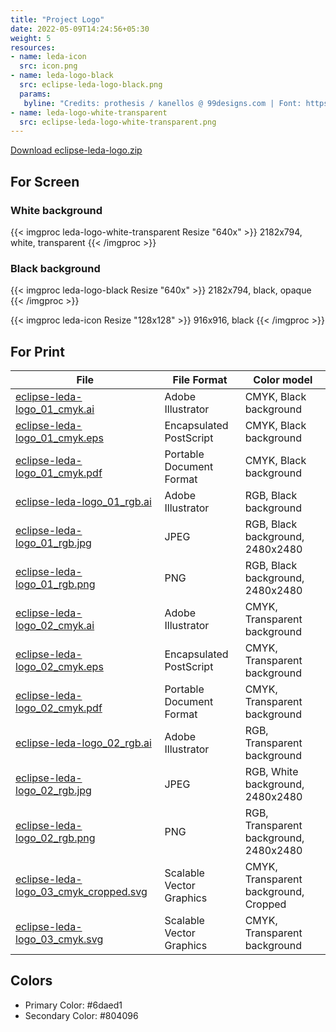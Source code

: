 ```yaml
---
title: "Project Logo"
date: 2022-05-09T14:24:56+05:30
weight: 5
resources:
- name: leda-icon
  src: icon.png
- name: leda-logo-black
  src: eclipse-leda-logo-black.png
  params:
   byline: "Credits: prothesis / kanellos @ 99designs.com | Font: https://www.dafont.com/olney.font"
- name: leda-logo-white-transparent
  src: eclipse-leda-logo-white-transparent.png
---
```


[Download eclipse-leda-logo.zip](eclipse-leda-logo.zip)

## For Screen

### White background

{{< imgproc leda-logo-white-transparent Resize "640x" >}}
2182x794, white, transparent
{{< /imgproc >}}

### Black background

{{< imgproc leda-logo-black Resize "640x" >}}
2182x794, black, opaque
{{< /imgproc >}}

{{< imgproc leda-icon Resize "128x128" >}}
916x916, black
{{< /imgproc >}}

## For Print

|File|File Format|Color model|
|---|---|---|
| [eclipse-leda-logo_01_cmyk.ai](eclipse-leda-logo_01_cmyk.ai) | Adobe Illustrator | CMYK, Black background |
| [eclipse-leda-logo_01_cmyk.eps](eclipse-leda-logo_01_cmyk.eps) | Encapsulated PostScript | CMYK, Black background |
| [eclipse-leda-logo_01_cmyk.pdf](eclipse-leda-logo_01_cmyk.pdf) | Portable Document Format | CMYK, Black background |
| [eclipse-leda-logo_01_rgb.ai](eclipse-leda-logo_01_rgb.ai) | Adobe Illustrator | RGB, Black background |
| [eclipse-leda-logo_01_rgb.jpg](eclipse-leda-logo_01_rgb.jpg) | JPEG | RGB, Black background, 2480x2480 |
| [eclipse-leda-logo_01_rgb.png](eclipse-leda-logo_01_rgb.png) | PNG | RGB, Black background, 2480x2480 |
| [eclipse-leda-logo_02_cmyk.ai](eclipse-leda-logo_02_cmyk.ai) | Adobe Illustrator | CMYK, Transparent background |
| [eclipse-leda-logo_02_cmyk.eps](eclipse-leda-logo_02_cmyk.eps) | Encapsulated PostScript | CMYK, Transparent background |
| [eclipse-leda-logo_02_cmyk.pdf](eclipse-leda-logo_02_cmyk.pdf) | Portable Document Format | CMYK, Transparent background |
| [eclipse-leda-logo_02_rgb.ai](eclipse-leda-logo_02_rgb.ai) | Adobe Illustrator | RGB, Transparent background |
| [eclipse-leda-logo_02_rgb.jpg](eclipse-leda-logo_02_rgb.jpg) | JPEG | RGB, White background, 2480x2480 |
| [eclipse-leda-logo_02_rgb.png](eclipse-leda-logo_02_rgb.png) | PNG | RGB, Transparent background, 2480x2480 |
| [eclipse-leda-logo_03_cmyk_cropped.svg](eclipse-leda-logo_03_cmyk_cropped.svg) | Scalable Vector Graphics | CMYK, Transparent background, Cropped |
| [eclipse-leda-logo_03_cmyk.svg](eclipse-leda-logo_03_cmyk.svg) | Scalable Vector Graphics | CMYK, Transparent background |

## Colors

- Primary Color: #6daed1
- Secondary Color: #804096

